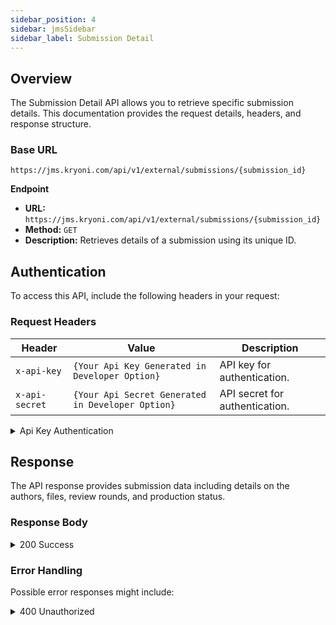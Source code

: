 ```yaml
---
sidebar_position: 4
sidebar: jmsSidebar
sidebar_label: Submission Detail
---
```


## **Overview**

The Submission Detail API allows you to retrieve specific submission details. This documentation provides the request details, headers, and response structure.

### **Base URL**

```plaintext
https://jms.kryoni.com/api/v1/external/submissions/{submission_id}
```

**Endpoint**

- **URL:** `https://jms.kryoni.com/api/v1/external/submissions/{submission_id}`
- **Method:** `GET`
- **Description:** Retrieves details of a submission using its unique ID.

## **Authentication**

To access this API, include the following headers in your request:

### **Request Headers**

| Header         | Value                                             | Description                    |
| -------------- | ------------------------------------------------- | ------------------------------ |
| `x-api-key`    | `{Your Api Key Generated in Developer Option}`    | API key for authentication.    |
| `x-api-secret` | `{Your Api Secret Generated in Developer Option}` | API secret for authentication. |

<details className="response-success">
  <summary>Api Key Authentication</summary>

```javascript
{
  "api_key": "string",
  "api_secret": "string"
}
```

</details>

## **Response**

The API response provides submission data including details on the authors, files, review rounds, and production status.

### **Response Body**

<details className="response-success">
  <summary>200 Success</summary>
  <div className="custom-response">
  The response schema is returned in JSON format with details on the requested journals, pagination, and any applied search filters.
   <details>
    <summary>Response Schema: `application/json`</summary>

| Field                                 | Type             | Description                                |
| ------------------------------------- | ---------------- | ------------------------------------------ |
| code                                  | integer          | Status code; 0 indicates success           |
| message                               | string           | Message detailing the status               |
| submission.id                         | integer          | Unique identifier for the submission       |
| submission.title                      | string           | Title of the submission                    |
| submission.workflowStage              | string           | Workflow stage, e.g., "PRODUCTION"         |
| submission.language                   | string           | Language of the submission                 |
| submission.keywords                   | array of objects | Keywords associated with the submission    |
| ├─ keywords.id                        | integer          | Unique identifier for each keyword         |
| └─ keywords.name                      | string           | Name of the keyword                        |
| submission.authors                    | array of objects | List of authors associated with submission |
| ├─ authors.id                         | integer          | Author ID                                  |
| ├─ authors.affiliations               | array of objects | Affiliations details                       |
| └─ submission.submission_files        | array of objects | List of files submitted                    |
| submission.review_rounds              | array of objects | Details of review rounds                   |
| └─ submission.production_ready_files  | array of objects | Production-ready files                     |
| submission.production_completed_files | array of objects | Final production files                     |

  </details>

**Response**

    ```javascript

            {
        "code": 0,
        "message": "success",
        "submission": {
            "id": 288,
            "title": "Global Warming",
            "workflowStage": "PRODUCTION",
            "language": ”English”,
            "keywords": [
            {
                “id”: 1,
                “Name”:”warming”
            },..
                ],
            "authors": [
                {
                    “id” :1,
                    "affiliations": [
                    {
                        “id” : 1,
                        “department”: “Physics”,
                        “institute”: “Some University”,
                        “address”: “10 A ,Rich street”,
                        “state”: “California”,
                        “address”: “California”,
                        “country”: “United States”,
                        “zip”: “123456”,
                        “url”: “https://somesite”,
                        “phone”: “+1 1234567”,
                    },..
                        ],
                    "prefix": ”Mr”,
                    "first_name": “James”,
                    “middle_name”: ”James”,
                    "sur_name": "Hero",
                    "email": "action-hero@somemail.com",
                    "orcid": ”1234-1234”,
                    "contributor_role": "AUTHOR"
                },..
            ],
            "journal_id": 101,
            "journal_title": "Journal of Science",
            "abstract": "<p>xasxs</p>",
            "submitted_date": ”2024-08-26T10:58:44.412203Z”,
            "submission_accepted_date": ”2024-08-26T10:58:44.412203Z”,
            "submission_files": [
                {
                    "id": 231,
                    "name": "AFOOD-011-file.docx",
                    "file_link": "https://jms.kryoni.com/87de0e16-9bbd-4931-a40c-846532da567a/journal%2F101%2Fworkflow%2F288%2FSUBMISSION%2Fsubmission-file%2F557ee7ad-d635-4466-85f2-68f957b84e94.docx?sv=2024-05-04&se=2024-11-06T11%3A30%3A46Z&sr=b&sp=r&sig=l%2FQbx05XmTwldKFgApGBhBy266lNx9l%2B6z5QtszqKvs%3D&rscd=attachment%3B%20filename%3DAFOOD-011-SurenMeshak_Python_4%20.docx"
                },..
            ],
            "review_rounds": [
                {
                    "id": 125,
                    "name": "Round 1",
                    "reviewFiles": [
                        {
                            "id": 182,
                            "name": "AFOOD-011-file.docx",
                            "file_link": "https://jms.kryoni.com/87de0e16-9bbd-4931-a40c-846532da567a/journal%2F101%2Fworkflow%2F288%2FREVIEW%2F125%2F429bc55d-b7f7-48cb-bb7b-f8cee83cd4b1.docx?sv=2024-05-04&se=2024-11-06T11%3A30%3A46Z&sr=b&sp=r&sig=y1alGnMwZVbI6GSqxWbtv2tkfdBarlwpu8I6JbltdDU%3D&rscd=attachment%3B%20filename%3DAFOOD-011-SurenMeshak_Python_4%20.docx"
                        },..
                    ]
                }
            ],
            "production_ready_files": [
                {
                    "id": 105,
                    "name": "AFOOD-011-file.docx",
                    "file_link": "https://jms.kryoni.com/87de0e16-9bbd-4931-a40c-846532da567a/journal%2F101%2Fworkflow%2F288%2FPRODUCTION%2F49bf118b-c392-4fd7-b14c-47fb29031b38.docx?sv=2024-05-04&se=2024-11-06T11%3A30%3A47Z&sr=b&sp=r&sig=SNFYnJhBh0m1IJv3YJFHaWQfHgi5I95oBkAqkyPd8xU%3D&rscd=attachment%3B%20filename%3DAFOOD-011-SurenMeshak_Python_4%20.docx"
                },..
            ],
            "production_completed_files": [
                {
                    "id": 41,
                    "name": "AFOOD-011-file.docx",
                    "file_link": "https://jms.kryoni.com/87de0e16-9bbd-4931-a40c-846532da567a/journal%2F101%2Fworkflow%2F288%2FPRODUCTION%2Fproduction-completed%2Ff060d87f-7a16-4a5c-ab8a-a978dfdd934d.docx?sv=2024-05-04&se=2024-11-06T11%3A30%3A47Z&sr=b&sp=r&sig=nC%2B4AY8UuGRoxfAV3TXv%2BXJWbmh65NMXmX4xjoz%2BcVE%3D&rscd=attachment%3B%20filename%3DAFOOD-011-SurenMeshak_Python_4%20%20%281%29.docx"
                },..
            ]
        }
        }
    ```

  </div>
</details>

### **Error Handling**

Possible error responses might include:

<details className="response-error">
  <summary>400 Unauthorized</summary>
  <div className="custom-response">
   <details>
    <summary>Response Schema: `application/json`</summary>
| HTTP Status | Code | Message            | Description                                            |
|-------------|------|--------------------|--------------------------------------------------------|
| 400         | 10   | Journal Not Found  | The `journal_id` does not exist in the system.         |
| 401         | 1    | Unauthorized       | `x-api-key` or `x-api-secret` headers are missing or invalid. |

  </details>

    **Response**

```javascript
{ “code”: 10, “message”: “Submission Not Found” }
```

  </div>
</details>

